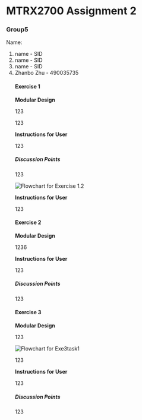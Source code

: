 # MTRX2700 Assignment 2

### Group5

<p>Name:<br>
<ol>
	<li>name - SID</li>
	<li>name    - SID</li>
  <li>name	   - SID</li>
	<li>Zhanbo Zhu	   - 490035735</li>

#### Exercise 1


**Modular Design**

<p> 123
</p>
	
<p>
123
</p>

**Instructions for User**

<p>
123
</p>
  
  
##### Discussion Points

<p>
123
</p>

	
![Flowchart for Exercise 1.2](ex1.2.drawio.png)

**Instructions for User**

<p>
123
</p>

#### Exercise 2


**Modular Design**
<p>1236</p>

**Instructions for User**
<p>123 </p>


##### Discussion Points

<p>
123
</p>

#### Exercise 3


**Modular Design**

<p> 123
</p>

![Flowchart for Exe3task1](Exe3task1.png)

<p> 123
</p>

**Instructions for User**

<p> 123
</p>

  
##### Discussion Points

<p>
123
</p>
